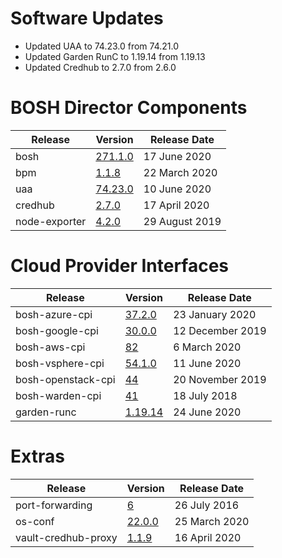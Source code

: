 # Software Updates

- Updated UAA to 74.23.0 from 74.21.0
- Updated Garden RunC to 1.19.14 from 1.19.13
- Updated Credhub to 2.7.0 from 2.6.0

# BOSH Director Components

| Release | Version | Release Date |
| ------- | ------- | ------------ |
| bosh | [271.1.0](https://github.com/cloudfoundry/bosh/releases/tag/v271.1.0) | 17 June 2020 |
| bpm | [1.1.8](https://github.com/cloudfoundry/bpm-release/releases/tag/v1.1.8) | 22 March 2020 |
| uaa | [74.23.0](https://github.com/cloudfoundry/uaa-release/releases/tag/v74.23.0) | 10 June 2020 |
| credhub | [2.7.0](https://github.com/pivotal-cf/credhub-release/releases/tag/2.7.0) | 17 April 2020 |
| node-exporter | [4.2.0](https://github.com/bosh-prometheus/node-exporter-boshrelease/releases/tag/v4.2.0) | 29 August 2019 |


# Cloud Provider Interfaces

| Release | Version | Release Date |
| ------- | ------- | ------------ |
| bosh-azure-cpi | [37.2.0](https://github.com/cloudfoundry/bosh-azure-cpi-release/releases/tag/v37.2.0) | 23 January 2020 |
| bosh-google-cpi | [30.0.0](https://github.com/cloudfoundry/bosh-google-cpi-release/releases/tag/v30.0.0) | 12 December 2019 |
| bosh-aws-cpi | [82](https://github.com/cloudfoundry/bosh-aws-cpi-release/releases/tag/v82) | 6 March 2020 |
| bosh-vsphere-cpi | [54.1.0](https://github.com/cloudfoundry/bosh-vsphere-cpi-release/releases/tag/v54.1.0) | 11 June 2020 |
| bosh-openstack-cpi | [44](https://github.com/cloudfoundry/bosh-openstack-cpi-release/releases/tag/v44) | 20 November 2019 |
| bosh-warden-cpi | [41](https://github.com/cppforlife/bosh-warden-cpi-release/releases/tag/v41) | 18 July 2018 |
| garden-runc | [1.19.14](https://github.com/cloudfoundry/garden-runc-release/releases/tag/v1.19.14) | 24 June 2020 |

# Extras

| Release | Version | Release Date |
| ------- | ------- | ------------ |
| port-forwarding | [6](https://github.com/cloudfoundry-community/port-forwarding-boshrelease/releases/tag/v6) | 26 July 2016 |
| os-conf | [22.0.0](https://github.com/cloudfoundry/os-conf-release/releases/tag/v22.0.0) | 25 March 2020 |
| vault-credhub-proxy | [1.1.9](https://github.com/starkandwayne/vault-credhub-proxy-release/releases/tag/v1.1.9) | 16 April 2020 |